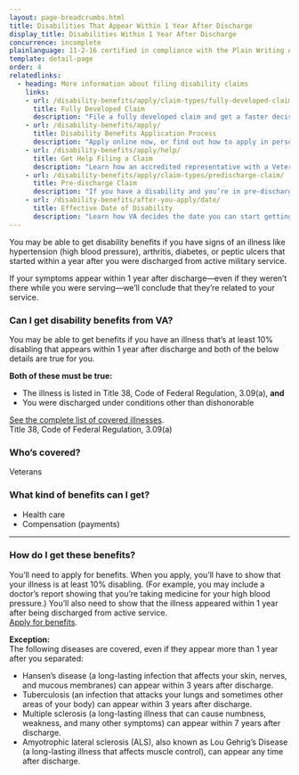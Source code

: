 ```yaml
---
layout: page-breadcrumbs.html
title: Disabilities That Appear Within 1 Year After Discharge
display_title: Disabilities Within 1 Year After Discharge
concurrence: incomplete
plainlanguage: 11-2-16 certified in compliance with the Plain Writing Act
template: detail-page
order: 4
relatedlinks:
  - heading: More information about filing disability claims
    links:
    - url: /disability-benefits/apply/claim-types/fully-developed-claim/
      title: Fully Developed Claim
      description: "File a fully developed claim and get a faster decision on your disability benefits claim."
    - url: /disability-benefits/apply/
      title: Disability Benefits Application Process
      description: "Apply online now, or find out how to apply in person, by mail, or with the help of a trained professional."
    - url: /disability-benefits/apply/help/
      title: Get Help Filing a Claim
      description: "Learn how an accredited representative with a Veterans Service Organization can help you file a disability claim."
    - url: /disability-benefits/apply/claim-types/predischarge-claim/
      title: Pre-discharge Claim
      description: "If you have a disability and you’re in pre-discharge status right now, you can file a pre-discharge disability claim 180 to 90 days before you leave the military."
    - url: /disability-benefits/after-you-apply/date/
      title: Effective Date of Disability 
      description: "Learn how VA decides the date you can start getting your disability benefits."
---
```


<div class="va-introtext">

You may be able to get disability benefits if you have signs of an illness like hypertension (high blood pressure), arthritis, diabetes, or peptic ulcers that started within a year after you were discharged from active military service.


If your symptoms appear within 1 year after discharge—even if they weren’t there while you were serving—we’ll conclude that they’re related to your service. <br>

</div>

<div class="feature" markdown="1">

### Can I get disability benefits from VA?

You may be able to get benefits if you have an illness that’s at least 10% disabling that appears within 1 year after discharge and both of the below details are true for you.

**Both of these must be true:**
  -	The illness is listed in Title 38, Code of Federal Regulation, 3.09(a), **and**
  -	You were discharged under conditions other than dishonorable <br>

[See the complete list of covered illnesses](https://www.benefits.va.gov/warms/docs/regs/38CFR/BOOKB/PART3/S3_309.doc). <br>
Title 38, Code of Federal Regulation, 3.09(a)

### Who’s covered?
Veterans
</div>

### What kind of benefits can I get?

-	Health care
- Compensation (payments)

-----

### How do I get these benefits?

You’ll need to apply for benefits. When you apply, you’ll have to show that your illness is at least 10% disabling. (For example, you may include a doctor’s report showing that you’re taking medicine for your high blood pressure.) You’ll also need to show that the illness appeared within 1 year after being discharged from active service. <br>
[Apply for benefits](https://www.ebenefits.va.gov/ebenefits/about/feature?feature=disability-compensation).

**Exception:**<br>
The following diseases are covered, even if they appear more than 1 year after you separated: 


-	Hansen&#8217;s disease (a long-lasting infection that affects your skin, nerves, and mucous membranes) can appear within 3 years after discharge.
-	Tuberculosis (an infection that attacks your lungs and sometimes other areas of your body) can appear within 3 years after discharge.
-	Multiple sclerosis (a long-lasting illness that can cause numbness, weakness, and many other symptoms) can appear within 7 years after discharge.
-	Amyotrophic lateral sclerosis (ALS), also known as Lou Gehrig’s Disease (a long-lasting illness that affects muscle control), can appear any time after discharge.
